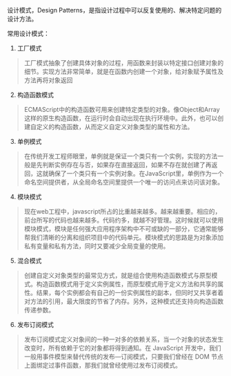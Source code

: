 设计模式，Design Patterns，是指设计过程中可以反复使用的、解决特定问题的设计方法。

常用设计模式：

1. 工厂模式
>工厂模式抽象了创建具体对象的过程，用函数来封装以特定接口创建对象的细节。实现方法非常简单，就是在函数内创建一个对象，给对象赋予属性及方法再将对象返回
2. 构造函数模式
>ECMAScript中的构造函数可用来创建特定类型的对象。像Object和Array这样的原生构造函数，在运行时会自动出现在执行环境中。此外，也可以创建自定义的构造函数，从而定义自定义对象类型的属性和方法。
3. 单例模式
>在传统开发工程师眼里，单例就是保证一个类只有一个实例，实现的方法一般是先判断实例存在与否，如果存在直接返回，如果不存在就创建了再返回，这就确保了一个类只有一个实例对象。在JavaScript里，单例作为一个命名空间提供者，从全局命名空间里提供一个唯一的访问点来访问该对象。
4. 模块模式
>现在web工程中，javascript所占的比重越来越多。越来越重要。相应的，前台所写的代码也越来越多。代码约多，就越不好管理。这时候就可以使用模块模式，模块是任何强大应用程序架构中不可或缺的一部分，它通常能够帮我们清晰的分离和组织项目中的代码单元。模块模式的思路是为对象添加私有变量和私有方法，同时又要减少全局变量的使用。
5. 混合模式
>创建自定义对象类型的最常见方式，就是组合使用构造函数模式与原型模式。构造函数模式用于定义实例属性，而原型模式用于定义方法和共享的属性。结果，每个实例都会有自己的一份实例属性的副本，但同时又共享者着对方法的引用，最大限度的节省了内存。另外，这种模式还支持向构造函数传递参数。
6. 发布订阅模式
>发布订阅模式定义对象间的一种一对多的依赖关系，当一个对象的状态发生改变时，所有依赖于它的对象都将得到通知。在 JavaScript 开发中，我们一般用事件模型来替代传统的发布—订阅模式，只要我们曾经在 DOM 节点上面绑定过事件函数，那我们就曾经使用过发布订阅模式。
